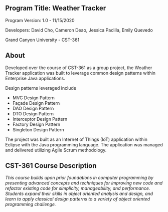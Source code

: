 Program Title: Weather Tracker
--------------------------------
Program Version: 1.0 - 11/15/2020

Developers: David Cho, Cameron Deao, Jessica Padilla, Emily Quevedo

Grand Canyon University - CST-361

About
--------------------------------
Developed over the course of CST-361 as a group project, the Weather Tracker application was built to leverage common design patterns within Enterprise Java applications. 

Design patterns leveraged include
- MVC Design Pattern
- Façade Design Pattern
- DAO Design Pattern
- DTO Design Pattern
- Interceptor Design Pattern
- Factory Design Pattern
- Singleton Design Pattern

The project was built as an Internet of Things (IoT) application within Eclipse with the Java programming language. The application was managed and delivered utilizing Agile Scrum methodology.

CST-361 Course Description
----------------------------------
_This course builds upon prior foundations in computer programming by presenting advanced concepts and techniques for improving new code and refactor existing code for simplicity, manageability, and performance. Students expand their skills in object oriented analysis and design, and learn to apply classical design patterns to a variety of object oriented programming challenge._
